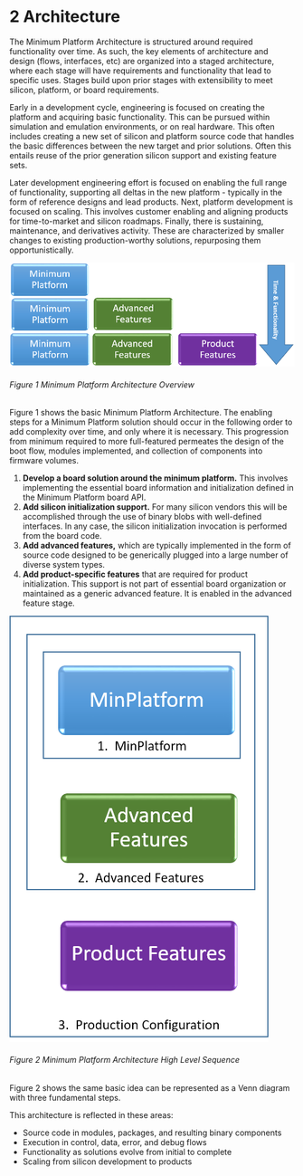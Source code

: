 <!--- @file
  2 Architecture

  Copyright (c) 2019, Intel Corporation. All rights reserved.<BR>

  Redistribution and use in source (original document form) and 'compiled'
  forms (converted to PDF, epub, HTML and other formats) with or without
  modification, are permitted provided that the following conditions are met:

  1) Redistributions of source code (original document form) must retain the
     above copyright notice, this list of conditions and the following
     disclaimer as the first lines of this file unmodified.

  2) Redistributions in compiled form (transformed to other DTDs, converted to
     PDF, epub, HTML and other formats) must reproduce the above copyright
     notice, this list of conditions and the following disclaimer in the
     documentation and/or other materials provided with the distribution.

  THIS DOCUMENTATION IS PROVIDED BY TIANOCORE PROJECT "AS IS" AND ANY EXPRESS OR
  IMPLIED WARRANTIES, INCLUDING, BUT NOT LIMITED TO, THE IMPLIED WARRANTIES OF
  MERCHANTABILITY AND FITNESS FOR A PARTICULAR PURPOSE ARE DISCLAIMED. IN NO
  EVENT SHALL TIANOCORE PROJECT  BE LIABLE FOR ANY DIRECT, INDIRECT, INCIDENTAL,
  SPECIAL, EXEMPLARY, OR CONSEQUENTIAL DAMAGES (INCLUDING, BUT NOT LIMITED TO,
  PROCUREMENT OF SUBSTITUTE GOODS OR SERVICES; LOSS OF USE, DATA, OR PROFITS;
  OR BUSINESS INTERRUPTION) HOWEVER CAUSED AND ON ANY THEORY OF LIABILITY,
  WHETHER IN CONTRACT, STRICT LIABILITY, OR TORT (INCLUDING NEGLIGENCE OR
  OTHERWISE) ARISING IN ANY WAY OUT OF THE USE OF THIS DOCUMENTATION, EVEN IF
  ADVISED OF THE POSSIBILITY OF SUCH DAMAGE.

-->

# 2 Architecture

The Minimum Platform Architecture is structured around required functionality
over time. As such, the key elements of architecture and design
(flows, interfaces, etc) are organized into a staged architecture, where each
stage will have requirements and functionality that lead to specific uses.
Stages build upon prior stages with extensibility to meet silicon, platform,
or board requirements.

Early in a development cycle, engineering is focused on creating the platform
and acquiring basic functionality. This can be pursued within simulation and
emulation environments, or on real hardware. This often includes creating a
new set of silicon and platform source code that handles the basic differences
between the new target and prior solutions. Often this entails reuse of the
prior generation silicon support and existing feature sets.

Later development engineering effort is focused on enabling the full range
of functionality, supporting all deltas in the new platform - typically in
the form of reference designs and lead products. Next, platform development
is focused on scaling.  This involves customer enabling and aligning products
for time-to-market and silicon roadmaps. Finally, there is sustaining,
maintenance, and derivatives activity. These are characterized by smaller
changes to existing production-worthy solutions, repurposing them
opportunistically.

![Minimum Platform Architecture Overview](/media/1_architecture_minimum_platform_architecture_overview.png "Minimum Platform Architecture Overview")
###### Figure 1 Minimum Platform Architecture Overview

Figure 1 shows the basic Minimum Platform Architecture. The enabling steps
for a Minimum Platform solution should occur in the following order to add
complexity over time, and only where it is necessary. This progression from
minimum required to more full-featured permeates the design of the boot flow,
modules implemented, and collection of components into firmware volumes.

1. **Develop a board solution around the minimum platform.** This involves
  implementing the essential board information and initialization defined in
  the Minimum Platform board API.
2. **Add silicon initialization support.** For many silicon vendors this
   will be accomplished through the use of binary blobs with well-defined
   interfaces. In any case, the silicon initialization invocation is performed
   from the board code.
3. **Add advanced features,** which are typically implemented in the form of
   source code designed to be generically plugged into a large number of diverse
   system types.
4. **Add product-specific features** that are required for product initialization.
   This support is not part of essential board organization or maintained as a
   generic advanced feature. It is enabled in the advanced feature stage.

![Figure 2 Minimum Platform Architecture High Level Sequence](/media/1_architecture_minimum_platform_architecture_high_level_sequence.png)
###### Figure 2 Minimum Platform Architecture High Level Sequence

Figure 2 shows the same basic idea can be represented as a Venn diagram with
three fundamental steps.

This architecture is reflected in these areas:
* Source code in modules, packages, and resulting binary components
* Execution in control, data, error, and debug flows
* Functionality as solutions evolve from initial to complete
* Scaling from silicon development to products
